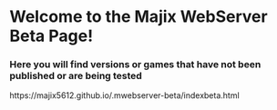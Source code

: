 <h1>Welcome to the Majix WebServer Beta Page!</h1>
<h3>Here you will find versions or games that have not been published or are being tested</h3>
https://majix5612.github.io/.mwebserver-beta/indexbeta.html
